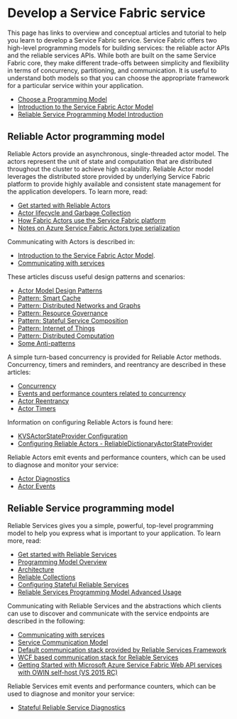 <properties
   pageTitle="Develop a Service Fabric service"
   description="Conceptual information and tutorials that help you understand how to develop a Service Fabric service using the Reliable Actor or Reliable Services programming models."
   services="service-fabric"
   documentationCenter=".net"
   authors="rwike77"
   manager="timlt"
   editor=""/>

<tags
   ms.service="service-fabric"
   ms.devlang="dotnet"
   ms.topic="article"
   ms.tgt_pltfrm="NA"
   ms.workload="NA"
   ms.date="05/14/2015"
   ms.author="ryanwi"/>

# Develop a Service Fabric service
This page has links to overview and conceptual articles and tutorial to help you learn to develop a Service Fabric service. Service Fabric offers two high-level programming models for building services: the reliable actor APIs and the reliable services APIs. While both are built on the same Service Fabric core, they make different trade-offs between simplicity and flexibility in terms of concurrency, partitioning, and communication. It is useful to understand both models so that you can choose the appropriate framework for a particular service within your application.

- [Choose a Programming Model](service-fabric-choose-framework.md)
- [Introduction to the Service Fabric Actor Model](service-fabric-reliable-actors-introduction.md)
- [Reliable Service Programming Model Introduction](service-fabric-reliable-services-introduction.md)

## Reliable Actor programming model
 Reliable Actors provide an asynchronous, single-threaded actor model. The actors represent the unit of state and computation that are distributed throughout the cluster to achieve high scalability. Reliable Actor model leverages the distributed store provided by underlying Service Fabric platform to provide highly available and consistent state management for the application developers.  To learn more, read:

- [Get started with Reliable Actors](service-fabric-reliable-actors-get-started.md)
- [Actor lifecycle and Garbage Collection](service-fabric-reliable-actors-lifecycle.md)
- [How Fabric Actors use the Service Fabric platform](service-fabric-reliable-actors-platform.md)
- [Notes on Azure Service Fabric Actors type serialization](service-fabric-reliable-actors-notes-on-actor-type-serialization.md)

Communicating with Actors is described in:

- [Introduction to the Service Fabric Actor Model](service-fabric-reliable-actors-introduction.md#actor-communication).
- [Communicating with services](service-fabric-connect-and-communicate-with-services.md)

These articles discuss useful design patterns and scenarios:

- [Actor Model Design Patterns](service-fabric-reliable-actors-patterns-introduction.md)  
- [Pattern: Smart Cache](service-fabric-reliable-actors-pattern-smart-cache.md)
- [Pattern: Distributed Networks and Graphs](service-fabric-reliable-actors-pattern-distributed-networks-and-graphs.md)
- [Pattern: Resource Governance](service-fabric-reliable-actors-pattern-resource-governance.md)
- [Pattern: Stateful Service Composition](service-fabric-reliable-actors-pattern-stateful-service-composition.md)
- [Pattern: Internet of Things](service-fabric-reliable-actors-pattern-internet-of-things.md)
- [Pattern: Distributed Computation](service-fabric-reliable-actors-pattern-distributed-computation.md)
- [Some Anti-patterns](service-fabric-reliable-actors-anti-patterns.md)

A simple turn-based concurrency is provided for Reliable Actor methods. Concurrency, timers and reminders, and reentrancy are described in these articles:

- [Concurrency](service-fabric-reliable-actors-introduction.md#concurrency)
- [Events and performance counters related to concurrency](service-fabric-reliable-actors-diagnostics.md)
- [Actor Reentrancy](service-fabric-reliable-actors-reentrancy.md)
- [Actor Timers](service-fabric-reliable-actors-timers-reminders.md)
 
Information on configuring Reliable Actors is found here:

- [KVSActorStateProvider Configuration](service-fabric-reliable-actors-KVSActorstateprovider-configuration.md)  
- [Configuring Reliable Actors - ReliableDictionaryActorStateProvider](service-fabric-reliable-actors-reliabledictionarystateprovider-configuration.md)

Reliable Actors emit events and performance counters, which can be used to diagnose and monitor your service:

- [Actor Diagnostics](service-fabric-reliable-actors-diagnostics.md)
- [Actor Events](service-fabric-reliable-actors-events.md)


## Reliable Service programming model
Reliable Services gives you a simple, powerful, top-level programming model to help you express what is important to your application. To learn more, read:

- [Get started with Reliable Services](service-fabric-reliable-services-quick-start.md)
- [Programming Model Overview](service-fabric-reliable-services-service-overview.md)  
- [Architecture](service-fabric-reliable-services-platform-architecture.md)
- [Reliable Collections](service-fabric-reliable-services-reliable-collections.md)
- [Configuring Stateful Reliable Services](service-fabric-reliable-services-configuration.md)
- [Reliable Services Programming Model Advanced Usage](service-fabric-reliable-services-advanced-usage.md)

Communicating with Reliable Services and the abstractions which clients can use to discover and communicate with the service endpoints are described in the following:

- [Communicating with services](service-fabric-connect-and-communicate-with-services.md)
- [Service Communication Model](service-fabric-reliable-services-communication.md)
- [Default communication stack provided by Reliable Services Framework](service-fabric-reliable-services-communication-default.md)
- [WCF based communication stack for Reliable Services](service-fabric-reliable-services-communication-wcf.md)
- [Getting Started with Microsoft Azure Service Fabric Web API services with OWIN self-host (VS 2015 RC)](service-fabric-reliable-services-communication-webapi.md)

Reliable Services emit events and performance counters, which can be used to diagnose and monitor your service:

- [Stateful Reliable Service Diagnostics](service-fabric-reliable-services-diagnostics.md)
